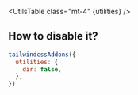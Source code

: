 <script>
	import UtilsTable from '$lib/UtilsTable.svelte'
	const utilities = {
		'.dir-rtl': {
			'direction': 'rtl',
		},
		'.dir-ltr': {
			'direction': 'ltr',
		},
	}
</script>

<UtilsTable class="mt-4" {utilities} />

## How to disable it?

```js
tailwindcssAddons({
  utilities: {
    dir: false,
  },
})
```
